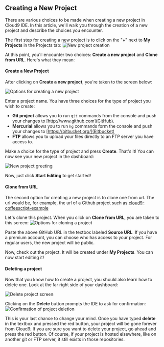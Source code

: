 ## Creating a New Project

There are various choices to be made when creating a new project in Cloud9 IDE. In this article, we'll walk you through the creation of a new project and describe the choices you encounter.

The first step for creating a new project is to click on the "+" next to **My Projects** in the Projects tab:
![New project creation](./images/newProject.png)

At this point, you'll encounter two choices: **Create a new project** and **Clone from URL**. Here's what they mean:

#### Create a New Project

After clicking on **Create a new project**, you're taken to the screen below:

![Options for creating a new project](./images/createNewProjectOptions.png)

Enter a project name. You have three choices for the type of project you wish to create:

* **Git project** allows you to run `git` commands from the console and push your changes to [http://www.github.com](GitHub).
* **Mercurial** allows you to run `hg` commands form the console and push your changes to [https://bitbucket.org/](Bitbucket)
* **FTP** allows you to upload your files directly to an FTP server you have access to.


Make a choice for the type of project and press **Create**. That's it! You can now see your new project in the dashboard:

![New project greeting](./images/createdProject.png)

Now, just click **Start Editing** to get started!

#### Clone from URL

The second option for creating a new project is to clone one from url. The url would be, for example, the url of a Github project such as [cloud9-coffeescript-example](https://github.com/fjakobs/cloud9-coffeescript-example)

Let's clone this project. When you click on **Clone from URL**, you are taken to this screen:
![Options for cloning a project](./images/cloneProjectOptions.png)

Paste the above GitHub URL in the textbox labeled **Source URL**. If you have a premium account, you can choose who has access to your project. For regular users, the new project will be public.

Now, check out the project. It will be created under **My Projects**. You can now start editing it!

#### Deleting a project

Now that you know how to create a project, you should also learn how to delete one. Look at the far right side of your dashboard:

![Delete project screen](./images/deleteProject.png)

Clicking on the **Delete** button prompts the IDE to ask for confirmation:
![Confirmation of project deletion](./images/deleteConfirmation.png)

This is your last chance to change your mind. Once you have typed **delete** in the textbox and pressed the red button, your project will be gone forever from Cloud9. If you are sure you want to delete your project, go ahead and press the red button. Of course, if your project is hosted elsewhere, like on another git or FTP server, it still exists in those repositories.


